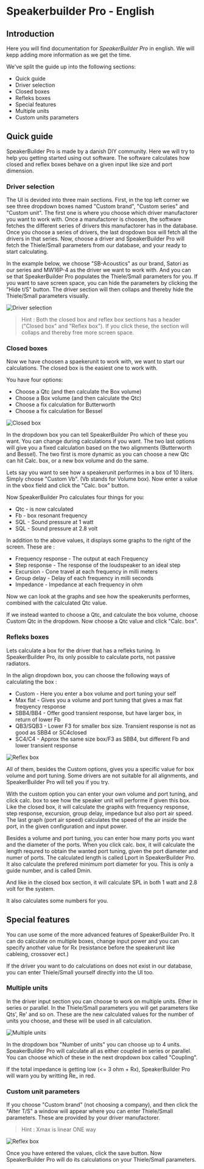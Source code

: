 # Speakerbuilder Pro - English

## Introduction
Here you will find documentation for *SpeakerBuilder Pro* in english. We will kepp adding more information as we get the time.

We've split the guide up into the following sections:

- Quick guide
 - Driver selection
 - Closed boxes
 - Refleks boxes
- Special features
 - Multiple units
 - Custom units parameters

## Quick guide
SpeakerBuilder Pro is made by a danish DIY community. Here we will try to help you getting started using out software. The software calculates how closed and reflex boxes behave on a given input like size and port dimension.

### Driver selection
The UI is devided into three main sections. First, in the top left corner we see three dropdown boxes named "Custom brand", "Custom series" and "Custom unit". The first one is where you choose which driver manufactorer you want to work with. Once a manufactorer is choosen, the software fetches the different series of drivers this manufactorer has in the database. Once you choose a series of drivers, the last dropdown box will fetch all the drivers in that series. Now, choose a driver and SpeakerBuilder Pro will fetch the Thiele/Small parameters from our database, and your ready to start calculating.

In the example below, we choose "SB-Acoustics" as our brand, Satori as our series and MW16P-4 as the driver we want to work with. And you can se that SpeakerBuilder Pro populates the Thiele/Small parameters for you. If you want to save screen space, you can hide the parameters by clicking the "Hide t/S" button. The driver section will then collaps and thereby hide the Thiele/Small parameters visually.

![Driver selection](../images/UI_driver_selected.png)

> Hint : Both the closed box and reflex box sections has a header ("Closed box" and "Reflex box"). If you click these, the section will collaps and thereby free more screen space.

### Closed boxes
Now we have choosen a spaekerunit to work with, we want to start our calculations. The closed box is the easiest one to work with.

You have four options:
- Choose a Qtc (and then calculate the Box volume)
- Choose a Box volume (and then calculate the Qtc)
- Choose a fix calculation for Butterworth
- Choose a fix calculation for Bessel

![Closed box](../images/UI_closedbox_section.png)

In the dropdown box you can tell SpeakerBuilder Pro which of these you want. You can change during calculations if you want. The two last options will give you a fixed calculation based on the two alignments (Butterworth and Bessel). The two first is more dynamic as you can choose a new Qtc can hit Calc. box, or a new box volume and do the same.

Lets say you want to see how a speakerunit performes in a box of 10 liters. Simply choose "Custom Vb". (Vb stands for Volume box). Now enter a value in the vbox field and click the "Calc. box" button.

Now SpeakerBuilder Pro calculates four things for you:
- Qtc - is now calculated
- Fb - box resonant frequency
- SQL - Sound pressure at 1 watt
- SQL - Sound pressure at 2.8 volt

In addition to the above values, it displays some graphs to the right of the screen.
These are :
- Frequency response - The output at each Frequency
- Step response - The response of the loudspeaker to an ideal step
- Excursion - Cone travel at each frequency in milli meters
- Group delay - Delay of each frequency in milli seconds
- Impedance - Impedance at each frequency in ohm

Now we can look at the graphs and see how the speakerunits performes, combined with the calculated Qtc value.

If we instead wanted to choose a Qtc, and calculate the box volume, choose Custom Qtc in the dropdown. Now choose a Qtc value and click "Calc. box".

### Refleks boxes
Lets calculate a box for the driver that has a refleks tuning. In SpeakerBuilder Pro, its only possible to calculate ports, not passive radiators.

In the align dropdown box, you can choose the following ways of calculating the box :
- Custom - Here you enter a box volume and port tuning your self
- Max flat - Gives you a volume and port tuning that gives a max flat freqyency response
- SBB4/BB4 - Offer good transient response, but have larger box, in return of lower Fb
- QB3/SQB3 - Lower F3 for smaller box size. Transient response is not as good as SBB4 or SC4closed
- SC4/C4 - Approx the same size box/F3 as SBB4, but different Fb and lower transient response

![Reflex box](../images/UI_reflexbox_section.png)

All of them, besides the Custom options, gives you a specific value for box volume and port tuning. Some drivers are not suitable for all alignments, and SpeakerBuilder Pro will tell you if you try.

With the custom option you can enter your own volume and port tuning, and click calc. box to see how the speaker unit will performe if given this box. Like the closed box, it will calculate the graphs with frequency response, step response, excursion, group delay, impedance but also port air speed. The last graph (port air speed) calculates the speed of the air inside the port, in the given configuration and input power.

Besides a volume and port tuning, you can enter how many ports you want and the diameter of the ports. When you click calc. box, it will calculate the length requred to obtain the wanted port tuning, given the port diameter and numer of ports. The calculated length is called Lport in SpeakerBuilder Pro. It also calculate the prefered minimum port diameter for you. This is only a guide number, and is called Dmin.

And like in the closed box section, it will calculate SPL in both 1 watt and 2.8 volt for the system.

It also calculates some numbers for you.

## Special features
You can use some of the more advanced features of SpeakerBuilder Pro. It can do calculate on multiple boxes, change input power and you can specify another value for Rx (resistance before the speakerunit like cableing, crossover ect.)

If the driver you want to do calculations on does not exist in our database, you can enter Thiele/Small yourself directly into the UI too.

### Multiple units
In the driver input section you can choose to work on multiple units. Ether in series or parallel. In the Thiele/Small parameters you will get parameters like Qts', Re' and so on. These are the new calculated values for the number of units you choose, and these will be used in all calculation.

![Multiple units](../images/UI_driver_multibleselected.png)

In the dropdown box "Number of units" you can choose up to 4 units. SpeakerBuilder Pro will calculate all as either coupled in series or parallel. You can choose which of these in the next dropdown box called "Coupling".

If the total impedance is getting low (<= 3 ohm + Rx), SpeakerBuilder Pro will warn you by writting Re_ in red.


### Custom unit parameters
If you choose "Custom brand" (not choosing a company), and then click the "Alter T/S" a window will appear where you can enter Thiele/Small parameters.
These are provided by your driver manufactorer.

> Hint : Xmax is linear ONE way

![Reflex box](../images/UI_custom_unit_parameters.png)

 Once you have entered the values, click the save button. Now SpeakerBuilder Pro will do its calculations on your Thiele/Small parameters.
